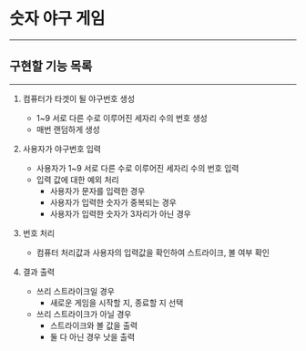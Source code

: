 # 숫자 야구 게임
___
## 구현할 기능 목록
___
1. 컴퓨터가 타겟이 될 야구번호 생성
    * 1~9 서로 다른 수로 이루어진 세자리 수의 번호 생성
    * 매번 랜덤하게 생성

2. 사용자가 야구번호 입력
    * 사용자가 1~9 서로 다른 수로 이루어진 세자리 수의 번호 입력
    * 입력 값에 대한 예외 처리
        * 사용자가 문자를 입력한 경우
        * 사용자가 입력한 숫자가 중복되는 경우
        * 사용자가 입력한 숫자가 3자리가 아닌 경우

3. 번호 처리
    * 컴퓨터 처리값과 사용자의 입력값을 확인하여 스트라이크, 볼 여부 확인
4. 결과 출력
    * 쓰리 스트라이크일 경우
        * 새로운 게임을 시작할 지, 종료할 지 선택
    * 쓰리 스트라이크가 아닐 경우
        * 스트라이크와 볼 값을 출력
        * 둘 다 아닌 경우 낫을 출력
 